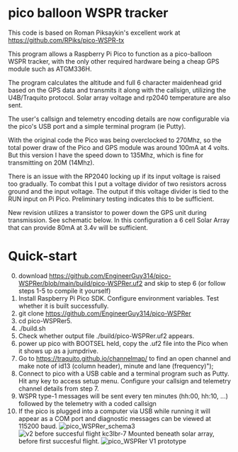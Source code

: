 # pico balloon WSPR tracker
This code is based on Roman Piksaykin's excellent work at https://github.com/RPiks/pico-WSPR-tx  

This program allows a Raspberry Pi Pico to function as a pico-balloon WSPR tracker, with the only other required hardware being a cheap GPS module such as ATGM336H.

The program calculates the altitude and full 6 character maidenhead grid based on the GPS data and transmits it along with the callsign, utilizing the U4B/Traquito protocol. Solar array voltage and rp2040 temperature are also sent.

The user's callsign and telemetry encoding details are now configurable via the pico's USB port and a simple terminal program (ie Putty).

With the original code the Pico was being overclocked to 270Mhz, so the total power draw of the Pico and GPS module was around 100mA at 4 volts. But this version I have the speed down to 135Mhz, which is fine for transmitting on 20M (14Mhz).

There is an issue with the RP2040 locking up if its input voltage is raised too gradually. To combat this I put a voltage dividor of two resistors across ground and the input voltage. The output if this voltage divider is tied to the RUN input on Pi Pico. Preliminary testing indicates this to be sufficient.

New revision utilizes a transistor to power down the GPS unit during transmission. See schematic below. In this configuration a 6 cell Solar Array that can provide 80mA at 3.4v will be sufficient.

# Quick-start
0. download https://github.com/EngineerGuy314/pico-WSPRer/blob/main/build/pico-WSPRer.uf2 and skip to step 6 (or follow steps 1-5 to compile it yourself)
1. Install Raspberry Pi Pico SDK. Configure environment variables. Test whether it is built successfully.
2. git clone  https://github.com/EngineerGuy314/pico-WSPRer 
3. cd pico-WSPRer5. 
4. ./build.sh
5. Check whether output file ./build/pico-WSPRer.uf2 appears.
6. power up pico with BOOTSEL held, copy the .uf2 file into the Pico when it shows up as a jumpdrive.
7. Go to https://traquito.github.io/channelmap/ to find an open channel and make note of id13 (column header), minute and lane (frequency)");
8. Connect to pico with a USB cable and a terminal program such as Putty. Hit any key to access setup menu. Configure your callsign and telemetry channel details from step 7. 
9. WSPR type-1 messages will be sent every ten minutes (hh:00, hh:10, ...) followed by the telemetry with a coded callsign
10. If the pico is plugged into a computer via USB while running it will appear as a COM port and diagnostic messages can be viewed at 115200 baud.
![pico_WSPRer_schema3](https://github.com/EngineerGuy314/pico-WSPRer/assets/123671395/3f5834ce-b7f6-4771-9a32-b0801d9130fa)
![v2 before succesful flight kc3lbr-7](https://github.com/EngineerGuy314/pico-WSPRer/assets/123671395/6a0a48e6-81e2-477d-8a83-dc0bd025c36f)
Mounted beneath solar array, before first succesful flight.
![pico_WSPRer](https://github.com/EngineerGuy314/pico-WSPRer/assets/123671395/bfaad70b-ae55-4695-b1ce-e6d6bb5c9d0f)
V1 prototype




